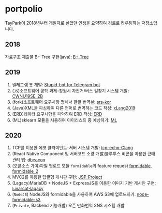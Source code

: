 # portpolio

TayPark이 2018년부터 개발자로 살았던 인생을 요약하여 경로로 라우팅하는 저장소입니다.

## 2018

자료구조 제출물 B+ Tree 구현(java): [B+ Tree](https://github.com/TayPark/BPlusTree)

## 2019

1. 텔레그램 봇 개발: [Stupid-bot for Telegram bot](https://github.com/TayPark/stupid-bot)
2. (`JS`)소프트웨어 공학 과제-창원시 자전거/버스 길찾기 시스템 개발: [CWNU19SE_2B](https://github.com/TayPark/CWNU19SE_2B)
3. (fork)소프트웨어 요구사항 명세서 한글 번역본: [srs-kor](https://github.com/TayPark/srs-kor)
4. (Java)XML을 파싱하여 다른 언어로 번역하는 코드 작성: [xLang2019](./xLang)
5. (ERD)데이터 요구사항을 파악하여 ERD 작성: [ERD](./ERD)
6. (ML)sklearn 모듈을 사용하여 아이리스의 종 예상하기: [ML](./ML) 

## 2020

1. TCP를 이용한 에코 클라이언트-서버 시스템 개발: [tcp-echo-Clang](https://github.com/TayPark/tcp-echo-Clang)
2. (React Native Component 및 서버코드 소량 개발)블루투스 비콘을 이용한 근태관리 앱: [dbeacon](https://github.com/chisacam/dbeacon)
3. (오픈소스 기여)파일 업로드 모듈 `formidable`의 feature request [formidable](https://github.com/node-formidable/formidable/issues/616), [formidable_2](https://github.com/node-formidable/formidable/issues/609)
4. MVC2를 이용한 답글형 게시판 구현: [JSP-Project](https://github.com/TayPark/JSPProject)
5. (Lagacy)MariaDB + NodeJS + ExpressJS를 이용한 이미지 기반 게시판 구현: [lunarcat-lagacy](https://github.com/TayPark/lunarcat-lagacy/tree/master/routes)
6. (`NodeJS`) NodeJS와 formidable을 사용하여 AWS S3에 업로드하기: [node-formidable-s3](https://github.com/TayPark/node-formidable-s3)
7. (`Private`, Backend 기능개발) 오픈 만화번역 SNS 시스템 개발
